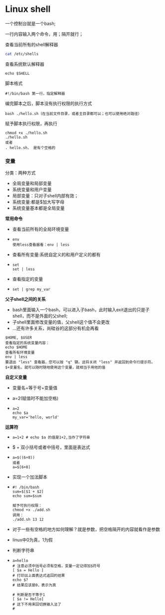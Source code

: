 # Linux shell

一个控制台就是一个bash;

一行内容输入两个命令，用；隔开就行；

查看当前所有的shell解释器

```bash
cat /etc/shells
```

查看系统默认解释器

```
echo $SHELL
```

脚本格式

```
#!/bin/bash 第一行，指定解释器
```

编完脚本之后，脚本没有执行权限的执行方式

```
bash ./hello.sh（在当前文件目录，或者主目录都可以；也可以使用绝对路径）
```

赋予脚本执行权限，再执行

```
chmod +x ./hello.sh
./hello.sh
或者
. hello.sh， 是有个空格的
```



### 变量

分类：两种方式

* 全局变量和局部变量
* 系统变量和用户变量
* 局部变量：只对子shell内部有效；
* 系统变量:都是$加大写字母
* 系统变量基本都是全局变量

**常用命令**

* 查看当前所有的全局环境变量

* ```
  env
  使用less查看器看：env | less
  ```

* 查看所有变量:系统自定义的和用户定义的都有

* ```
  set
  set | less
  ```

* 查看指定的变量

* ```
  set | grep my_var 
  ```

**父子shell之间的关系**

* bash里面输入一个bash，可以进入子bash，此时输入exit退出的只是子shell，而不是外面的父shell;
* 子shell里面修改变量的值，父shell这个值不会更改
* ...还有许多关系，尚硅谷的这部分有机会再看

```
$HOME, $USER
查看指定的系统变量内容：
echo $HOME
查看所有环境变量
env | less
要退出 "less" 查看器，您可以按 "q" 键。这将关闭 "less" 并返回到命令行提示符。
$+变量名，就可以随时随地使用这个变量，就相当于用他的值
```

**自定义变量**

* 变量名+等于号+变量值

* a=2(赋值时不能加空格)

* ```
  a=2
  echo $a
  my_var='hello, world'
  ```

**运算符**

* ```
  a=1+2 # echo $a 的值是1+2,当作了字符串
  ```

* $ + 双小括号或者中括号，里面是表达式

* ```
  a=$((6+8))
  或者
  a=$[6+8]
  ```

* 实现一个加法脚本

* ```
  #! /bin/bash
  sum=$[$1 + $2]
  echo sum=$sum
  
  赋予可执行权限：
  chmod +x ./add.sh
  调用：
  ./add.sh 13 12
  ```

* 对于一些有空格的地方如何理解？就是参数，把空格隔开的内容就看作是参数

* linux中0为真，1为假

* 判断字符串

* ```
  a=hello
  # 注意必须中括号必须有空格，变量一定记得加$符号
  [ $a = Hello ]
  # 打印出上面表达式返回的结果
  echo $?
  # 结果应该是0，表示为真
  
  # 判断是否不等于1
  [ $a != Hello]
  # 这下不用来回切换输入法了
  # 
  ```

  

